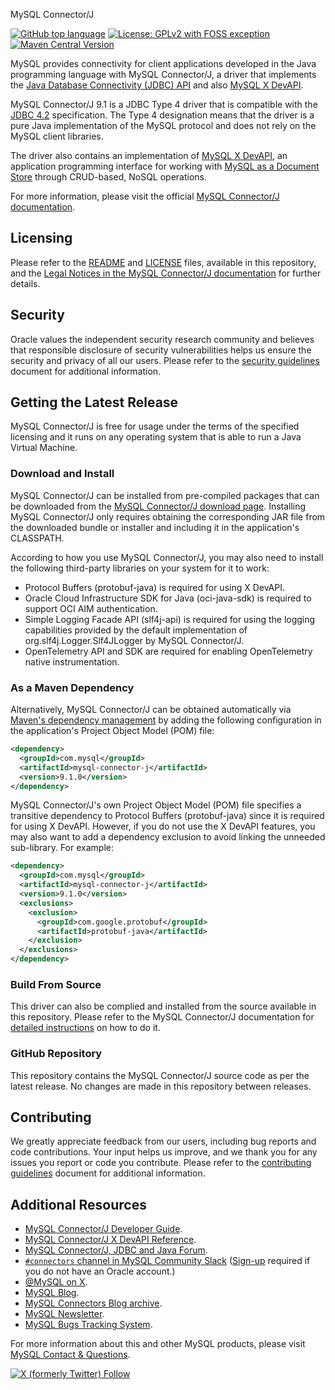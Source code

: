 MySQL Connector/J

[![GitHub top language](https://img.shields.io/github/languages/top/mysql/mysql-connector-j?label=Java&color=5382a1)](https://github.com/mysql/mysql-connector-j/tree/release/9.x/src/) [![License: GPLv2 with FOSS exception](https://img.shields.io/badge/License-GPLv2_with_FOSS_exception-c30014)](LICENSE) [![Maven Central Version](https://img.shields.io/maven-central/v/com.mysql/mysql-connector-j?label=Maven%20Central)](https://central.sonatype.com/search?q=g%3Acom.mysql+a%3Amysql-connector-j)

MySQL provides connectivity for client applications developed in the Java programming language with MySQL Connector/J, a driver that implements the [Java Database Connectivity (JDBC) API](https://www.oracle.com/java/technologies/javase/javase-tech-database.html) and also [MySQL X DevAPI](https://dev.mysql.com/doc/x-devapi-userguide/en/).

MySQL Connector/J 9.1 is a JDBC Type 4 driver that is compatible with the [JDBC 4.2](https://docs.oracle.com/javase/8/docs/technotes/guides/jdbc/) specification. The Type 4 designation means that the driver is a pure Java implementation of the MySQL protocol and does not rely on the MySQL client libraries.

The driver also contains an implementation of [MySQL X DevAPI](https://dev.mysql.com/doc/x-devapi-userguide/en/), an application programming interface for working with [MySQL as a Document Store](https://dev.mysql.com/doc/refman/en/document-store.html) through CRUD-based, NoSQL operations.

For more information, please visit the official [MySQL Connector/J documentation](https://dev.mysql.com/doc/connector-j/en/).

## Licensing

Please refer to the [README](README) and [LICENSE](LICENSE) files, available in this repository, and the [Legal Notices in the MySQL Connector/J documentation](https://dev.mysql.com/doc/connector-j/en/preface.html) for further details.

## Security

Oracle values the independent security research community and believes that responsible disclosure of security vulnerabilities helps us ensure the security and privacy of all our users. Please refer to the [security guidelines](SECURITY.md) document for additional information.

## Getting the Latest Release

MySQL Connector/J is free for usage under the terms of the specified licensing and it runs on any operating system that is able to run a Java Virtual Machine.

### Download and Install

MySQL Connector/J can be installed from pre-compiled packages that can be downloaded from the [MySQL Connector/J download page](https://dev.mysql.com/downloads/connector/j/). Installing MySQL Connector/J only requires obtaining the corresponding JAR file from the downloaded bundle or installer and including it in the application's CLASSPATH.

According to how you use MySQL Connector/J, you may also need to install the following third-party libraries on your system for it to work:
* Protocol Buffers (protobuf-java) is required for using X DevAPI.
* Oracle Cloud Infrastructure SDK for Java (oci-java-sdk) is required to support OCI AIM authentication.
* Simple Logging Facade API (slf4j-api) is required for using the logging capabilities provided by the default implementation of org.slf4j.Logger.Slf4JLogger by MySQL Connector/J.
* OpenTelemetry API and SDK are required for enabling OpenTelemetry native instrumentation.

### As a Maven Dependency

Alternatively, MySQL Connector/J can be obtained automatically via [Maven's dependency management](https://central.sonatype.com/search?q=g%3Acom.mysql+a%3Amysql-connector-j) by adding the following configuration in the application's Project Object Model (POM) file:

```xml
<dependency>
  <groupId>com.mysql</groupId>
  <artifactId>mysql-connector-j</artifactId>
  <version>9.1.0</version>
</dependency>
```

MySQL Connector/J's own Project Object Model (POM) file specifies a transitive dependency to Protocol Buffers (protobuf-java) since it is required for using X DevAPI. However, if you do not use the X DevAPI features, you may also want to add a dependency exclusion to avoid linking the unneeded sub-library. For example:

```xml
<dependency>
  <groupId>com.mysql</groupId>
  <artifactId>mysql-connector-j</artifactId>
  <version>9.1.0</version>
  <exclusions>
    <exclusion>
      <groupId>com.google.protobuf</groupId>
      <artifactId>protobuf-java</artifactId>
    </exclusion>
  </exclusions> 
</dependency>
```

### Build From Source

This driver can also be complied and installed from the source available in this repository. Please refer to the MySQL Connector/J documentation for [detailed instructions](https://dev.mysql.com/doc/connector-j/en/connector-j-installing-source.html) on how to do it.

### GitHub Repository

This repository contains the MySQL Connector/J source code as per the latest release. No changes are made in this repository between releases.

## Contributing

We greatly appreciate feedback from our users, including bug reports and code contributions. Your input helps us improve, and we thank you for any issues you report or code you contribute. Please refer to the [contributing guidelines](CONTRIBUTING.md) document for additional information.

## Additional Resources

* [MySQL Connector/J Developer Guide](https://dev.mysql.com/doc/connector-j/en/).
* [MySQL Connector/J X DevAPI Reference](https://dev.mysql.com/doc/dev/connector-j/).
* [MySQL Connector/J, JDBC and Java Forum](https://forums.mysql.com/list.php?39).
* [`#connectors` channel in MySQL Community Slack](https://mysqlcommunity.slack.com/messages/connectors) ([Sign-up](https://lefred.be/mysql-community-on-slack/) required if you do not have an Oracle account.)
* [@MySQL on X](https://x.com/MySQL/).
* [MySQL Blog](https://blogs.oracle.com/mysql/).
* [MySQL Connectors Blog archive](https://dev.mysql.com/blog-archive/?cat=Connectors%20%2F%20Languages).
* [MySQL Newsletter](https://www.mysql.com/news-and-events/newsletter/).
* [MySQL Bugs Tracking System](https://bugs.mysql.com).

For more information about this and other MySQL products, please visit [MySQL Contact & Questions](https://www.mysql.com/about/contact/).

[![X (formerly Twitter) Follow](https://img.shields.io/twitter/follow/MySQL.svg?label=Follow%20%40MySQL&style=social)](https://x.com/intent/follow?screen_name=MySQL)
